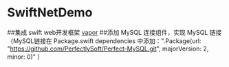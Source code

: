 # SwiftNetDemo
##集成 swift web开发框架 [vapor](https://vapor.github.io/documentation/getting-started/xcode.html)
##添加 MySQL 连接组件，实现 MySQL 链接（MySQL链接在 Package.swift dependencies 中添加：".Package(url: "https://github.com/PerfectlySoft/Perfect-MySQL.git", majorVersion: 2, minor: 0)" ）
